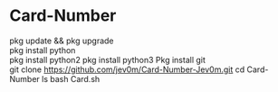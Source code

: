 # Card-Number
pkg update && pkg upgrade  
pkg install python  
pkg install python2 
pkg install python3 
Pkg install git  
git clone https://github.com/jev0m/Card-Number-Jev0m.git
cd Card-Number 
ls 
bash Card.sh

